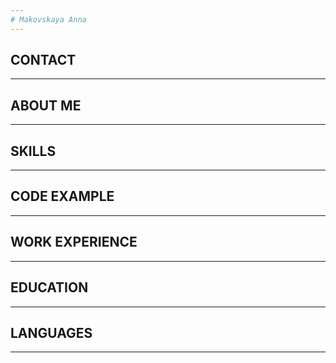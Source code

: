 ```yaml
---
# Makovskaya Anna
---
```

## CONTACT
---
## ABOUT ME
---
## SKILLS
---
## CODE EXAMPLE
---
## WORK EXPERIENCE
---
## EDUCATION
---
## LANGUAGES
---
